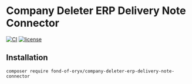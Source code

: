 # Company Deleter ERP Delivery Note Connector
[![CI](https://github.com/fond-of-oryx/company-deleter-erp-delivery-note-connector/actions/workflows/main.yml/badge.svg)](https://github.com/fond-of-oryx/company-deleter-erp-delivery-note-connector/actions/workflows/main.yml)
[![license](https://img.shields.io/github/license/fond-of-oryx/company-deleter-erp-delivery-note-connector.svg)](https://packagist.org/packages/fond-of-oryx/company-deleter-erp-delivery-note-connector)

## Installation

```
composer require fond-of-oryx/company-deleter-erp-delivery-note-connector
```
